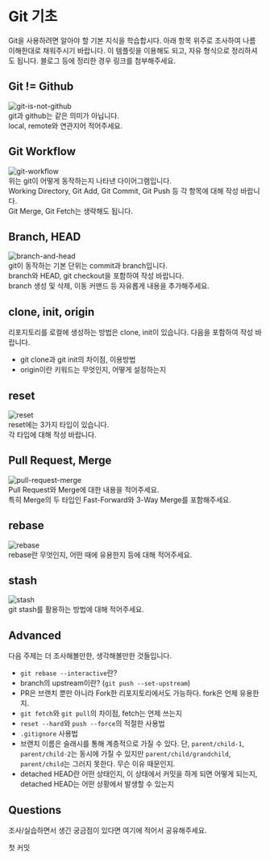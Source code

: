 # Git 기초
Git을 사용하려면 알아야 할 기본 지식을 학습합시다. 아래 항목 위주로 조사하여 나름 이해한대로 채워주시기 바랍니다. 이 템플릿을 이용해도 되고, 자유 형식으로 정리하셔도 됩니다. 블로그 등에 정리한 경우 링크를 첨부해주세요.

## Git != Github
![git-is-not-github](https://user-images.githubusercontent.com/51331195/160232512-3d6686ca-4ae3-4f11-a8d7-c893c0a7526a.png)  
git과 github는 같은 의미가 아닙니다.  
local, remote와 연관지어 적어주세요.

## Git Workflow
![git-workflow](https://cdn-media-1.freecodecamp.org/images/1*iL2J8k4ygQlg3xriKGimbQ.png)  
위는 git이 어떻게 동작하는지 나타낸 다이어그램입니다.  
Working Directory, Git Add, Git Commit, Git Push 등 각 항목에 대해 작성 바랍니다.  
Git Merge, Git Fetch는 생략해도 됩니다.

## Branch, HEAD
![branch-and-head](https://ihatetomatoes.net/wp-content/uploads/2020/04/07-head-pointer.png)  
git이 동작하는 기본 단위는 commit과 branch입니다.  
branch와 HEAD, git checkout을 포함하여 작성 바랍니다.  
branch 생성 및 삭제, 이동 커맨드 등 자유롭게 내용을 추가해주세요.


## clone, init, origin
리포지토리를 로컬에 생성하는 방법은 clone, init이 있습니다. 다음을 포함하여 작성 바랍니다.
- git clone과 git init의 차이점, 이용방법
- origin이란 키워드는 무엇인지, 어떻게 설정하는지

## reset
![reset](https://user-images.githubusercontent.com/51331195/160235594-8836570b-e8bf-484a-bb92-b2bd6d873066.png)  
reset에는 3가지 타입이 있습니다.  
각 타입에 대해 작성 바랍니다.

## Pull Request, Merge
![pull-request-merge](https://atlassianblog.wpengine.com/wp-content/uploads/bitbucket411-blog-1200x-branches2.png)  
Pull Request와 Merge에 대한 내용을 적어주세요.  
특히 Merge의 두 타입인 Fast-Forward와 3-Way Merge를 포함해주세요.

## rebase
![rebase](https://user-images.githubusercontent.com/51331195/160234052-7fe70f85-5906-4474-b809-782adae92b3c.png)  
rebase란 무엇인지, 어떤 때에 유용한지 등에 대해 적어주세요.

## stash
![stash](https://d8it4huxumps7.cloudfront.net/bites/wp-content/banners/2023/4/642a663eaff96_git_stash.png)  
git stash를 활용하는 방법에 대해 적어주세요.

## Advanced
다음 주제는 더 조사해볼만한, 생각해볼만한 것들입니다. 
- `git rebase --interactive`란?
- branch의 upstream이란? (`git push --set-upstream`)
- PR은 브랜치 뿐만 아니라 Fork한 리포지토리에서도 가능하다. fork은 언제 유용한지. 
- `git fetch`와 `git pull`의 차이점, fetch는 언제 쓰는지
- `reset --hard`와 `push --force`의 적절한 사용법
- `.gitignore` 사용법
- 브랜치 이름은 슬래시를 통해 계층적으로 가질 수 있다. 단, `parent/child-1`, `parent/child-2`는 동시에 가질 수 있지만 `parent/child/grandchild`, `parent/child`는 그러지 못한다. 무슨 이유 때문인지. 
- detached HEAD란 어떤 상태인지, 이 상태에서 커밋을 하게 되면 어떻게 되는지, detached HEAD는 어떤 상황에서 발생할 수 있는지

## Questions
조사/실습하면서 생긴 궁금점이 있다면 여기에 적어서 공유해주세요.

첫 커밋